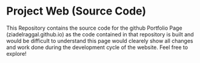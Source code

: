 # Project Web (Source Code)
 
This Repository contains the source code for the github Portfolio Page (ziadelraggal.github.io) as the code contained in that repository is built and would be difficult to understand
this page would clearely show all changes and work done during the development cycle of the website. Feel free to explore!

